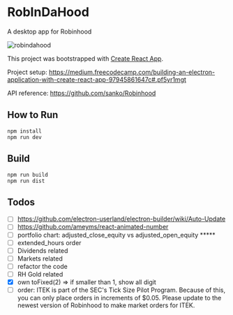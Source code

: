 # RobInDaHood
A desktop app for Robinhood

![robindahood](http://i.imgur.com/UYlM9FL.png)

This project was bootstrapped with [Create React App](https://github.com/facebookincubator/create-react-app).

Project setup: https://medium.freecodecamp.com/building-an-electron-application-with-create-react-app-97945861647c#.pf5yr1mgt

API reference: https://github.com/sanko/Robinhood

## How to Run
```shell
npm install
npm run dev
```

## Build
```shell
npm run build
npm run dist
```

## Todos
- [ ] https://github.com/electron-userland/electron-builder/wiki/Auto-Update
- [ ] https://github.com/ameyms/react-animated-number
- [ ] portfolio chart: adjusted_close_equity vs adjusted_open_equity *****
- [ ] extended_hours order
- [ ] Dividends related
- [ ] Markets related
- [ ] refactor the code
- [ ] RH Gold related
- [x] own toFixed(2) => if smaller than 1, show all digit
- [ ] order: ITEK is part of the SEC's Tick Size Pilot Program. Because of this, you can only place orders in increments of $0.05. Please update to the newest version of Robinhood to make market orders for ITEK.
